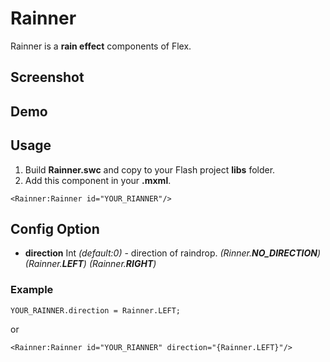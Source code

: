 # Rainner
Rainner is a **rain effect** components of Flex.

## Screenshot

## Demo

## Usage
1. Build **Rainner.swc** and copy to your Flash project **libs** folder.
2. Add this component in your **.mxml**.

```
<Rainner:Rainner id="YOUR_RIANNER"/>
```

## Config Option

- **direction** Int *(default:0)* - direction of raindrop. *(Rinner.**NO_DIRECTION**)* *(Rainner.**LEFT**)* *(Rainner.**RIGHT**)*

### Example

```
YOUR_RAINNER.direction = Rainner.LEFT;
```

or

```
<Rainner:Rainner id="YOUR_RIANNER" direction="{Rainner.LEFT}"/>
```